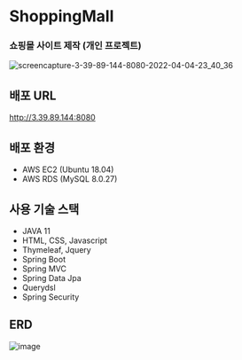 # ShoppingMall

### 쇼핑몰 사이트 제작 (개인 프로젝트)

![screencapture-3-39-89-144-8080-2022-04-04-23_40_36](https://user-images.githubusercontent.com/40788498/161568593-605364a7-1cef-4748-b9dc-1d94520d513c.png)

## 배포 URL
http://3.39.89.144:8080

## 배포 환경
- AWS EC2 (Ubuntu 18.04)
- AWS RDS (MySQL 8.0.27)

## 사용 기술 스택
- JAVA 11
- HTML, CSS, Javascript
- Thymeleaf, Jquery
- Spring Boot
- Spring MVC
- Spring Data Jpa
- Querydsl
- Spring Security

## ERD
![image](https://user-images.githubusercontent.com/40788498/161572748-7008cb92-3fbf-4f57-a542-a02a55297a10.png)
